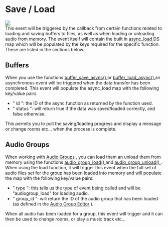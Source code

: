 # Save / Load

  
![](https://gms.magecorn.com/Manual/assets/Images/Asset_Editors/Async_SaveLoad.png)  
This event will be triggered by the callback from certain functions
related to loading and saving buffers to files, as well as when loading
or unloading audio from memory. The event itself will contain the built
in [ async_load
](../../../GameMaker_Language/GML_Overview/Variables/Builtin_Global_Variables/async_load)
DS map which will be populated by the keys required for the specific
function. These are listed in the sections below.

## Buffers

When you use the functions [ buffer_save_async()
](../../../GameMaker_Language/GML_Reference/Buffers/buffer_save_async)
or [ buffer_load_async()
](../../../GameMaker_Language/GML_Reference/Buffers/buffer_load_async)
an asynchronous event will be triggered when the data transfer has been
completed. This event will populate the async_load map with the
following key/value pairs

-   " id ": the ID of the async function as returned by the function
    used.
-   " status ": will return true if the data was saved/loaded correctly,
    and false otherwise.

This permits you to poll the saving/loading progress and display a
message or change rooms etc... when the process is complete.

## Audio Groups

When working with [Audio Groups](../../../Settings/Audio_Groups) ,
you can load them an unload them from memory using the functions [
audio_group_load()
](../../../GameMaker_Language/GML_Reference/Asset_Management/Audio/Audio_Groups/audio_group_load)
and [ audio_group_unload()
](../../../GameMaker_Language/GML_Reference/Asset_Management/Audio/Audio_Groups/audio_group_unload)
. When using the load function, it will trigger this event when the full
set of audio files set for the group has been loaded into memory and
will populate the map with the following key/value pairs:

-   " type ": this tells us the type of event being called and will be
    "audiogroup_load" for loading audio.
-   " group_id ": will return the ID of the audio group that has been
    loaded (as defined in the [Audio Group
    Editor](../../../Settings/Audio_Groups) ).

When all audio has been loaded for a group, this event will trigger and
it can then be used to change rooms, or play a music track etc...
